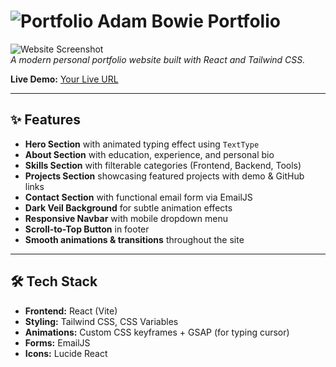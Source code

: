 # ![Portfolio](https://img.shields.io/badge/Portfolio-Adam_Bowie-blue) Adam Bowie Portfolio

![Website Screenshot](./screenshots/hero-section.png)  
*A modern personal portfolio website built with React and Tailwind CSS.*

**Live Demo:** [Your Live URL](#)

---

## ✨ Features

- **Hero Section** with animated typing effect using `TextType`  
- **About Section** with education, experience, and personal bio  
- **Skills Section** with filterable categories (Frontend, Backend, Tools)  
- **Projects Section** showcasing featured projects with demo & GitHub links  
- **Contact Section** with functional email form via EmailJS  
- **Dark Veil Background** for subtle animation effects  
- **Responsive Navbar** with mobile dropdown menu  
- **Scroll-to-Top Button** in footer  
- **Smooth animations & transitions** throughout the site  

---

## 🛠️ Tech Stack

- **Frontend:** React (Vite)  
- **Styling:** Tailwind CSS, CSS Variables  
- **Animations:** Custom CSS keyframes + GSAP (for typing cursor)  
- **Forms:** EmailJS  
- **Icons:** Lucide React  
